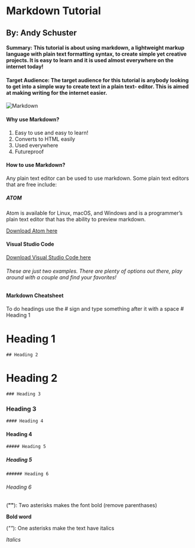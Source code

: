 # Markdown Tutorial 
## By: Andy Schuster

#### Summary: This tutorial is about using markdown, a lightweight markup language with plain text formatting syntax, to create simple yet creative projects. It is easy to learn and it is used almost everywhere on the internet today!

#### Target Audience: The target audience for this tutorial is anybody looking to get into a simple way to create text in a plain text- editor. This is aimed at making writing for the internet easier. 

![Markdown](https://upload.wikimedia.org/wikipedia/commons/4/48/Markdown-mark.svg)

#### Why use Markdown?
1. Easy to use and easy to learn!
2. Converts to HTML easily
3. Used everywhere
4. Futureproof

#### How to use Markdown?
Any plain text editor can be used to use markdown. 
Some plain text editors that are free include: 
##### __ATOM__
Atom is available for Linux, macOS, and Windows and is a programmer’s plain text editor that has the ability to preview markdown.

  [Download Atom here](https://flight-manual.atom.io/getting-started/sections/installing-atom/)

#### __Visual Studio Code__

  [Download Visual Studio Code here](https://code.visualstudio.com/)

###### These are just two examples. There are plenty of options out there, play around with a couple and find your favorites!

#### Markdown Cheatsheet
To do headings use the # sign and type something after it with a space
    # Heading 1
# Heading 1
    ## Heading 2
# Heading 2
    ### Heading 3
### Heading 3
    #### Heading 4
#### Heading 4
    ##### Heading 5
##### Heading 5
    ###### Heading 6
###### Heading 6
(**""**): Two asterisks makes the font bold (remove parenthases)

   **Bold word**

(*""*): One asterisks make the text have italics

   *Italics*


